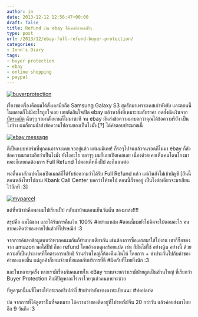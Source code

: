 ```yaml
---
author: in
date: 2013-12-12 12:56:47+00:00
draft: false
title: Refund เงิน ebay ได้เคสดีราคาฟรีๆ
type: post
url: /2013/12/ebay-full-refund-buyer-protection/
categories:
- Innn's Diary
tags:
- buyer protection
- ebay
- online shopping
- paypal
---
```


[![buyerprotection](https://www.innnblog.com/wp-content/uploads/2013/12/buyerprotection.jpg)
](https://www.innnblog.com/wp-content/uploads/2013/12/buyerprotection.jpg)

เรื่องของเรื่องคือผมได้สั่งเคสมือถือ Samsung Galaxy S3 สุดรักมาเพราะเคสเก่าพังยับ และตอนนี้ในตลาดก็ไม่มีอะไรถูกใจเลย เลยตัดสินใจเปิด ebay แล้วหาสิ่งที่เหมาะสมกับราคา กดสั่งตัดเงินจาก[บัตรเดบิต](https://www.innnblog.com/first-idcard-first-debitcard/) ฉับๆๆ รอมาตั้งนานก็ไม่มาซะที จน ebay มันส่งข้อความมาบอกว่าคุณได้ข้อความรึยัง เป็นไงบ้าง ผมก็ตามน้ำส่งข้อความไปถามของเป็นไงมั้ง [?] ได้คำตอบประมาณนี้

<!-- more -->

[![ebay message](https://www.innnblog.com/wp-content/uploads/2013/12/ebay-message.png)
](https://www.innnblog.com/wp-content/uploads/2013/12/ebay-message.png)



ก็เป็นแบบฟอร์มที่ทุกคนอาจจะเคยเจออยู่แล้ว แต่ผมมิเคย! ก็รอๆไปจนแล้วจนรอดก็ไม่มา ebay ก็ส่งข้อความมาถามอีกว่าเป็นไงมั่ง ยังไงอะไร บลาๆๆ ผมก็เลยเปิดเคสเลย เนื่องด้วยเคยเห็นคนโดนโกงมาเยอะก็เลยกดต้องการ Full Refund ไปตอนตีหนึ่งปั้ป ละก็นอนต่อ

พอตื่นมาสักแปดโมงเปิดเมลล์ก็ได้รับข้อความว่าได้รับ Full Refund แล้ว แต่เงินยังไม่เข้าบัญชี [อันนี้ตอนหลังโทรไปถาม Kbank Call Center บอกว่าให้รอไป ตอนนี้ก็รออยู่ เป็นไงต่อเดียวจะมาเขียนไว้อีกที :3]

[![myparcel](https://www.innnblog.com/wp-content/uploads/2013/12/myparcel-1024x768.jpg)
](https://www.innnblog.com/wp-content/uploads/2013/12/myparcel.jpg)

แต่ที่หน้าขำคือพอผมไปเรียนปั้ป กลับมาบ้านตอนเย็นวันนั้น ของมาส่ง!!!!

สรุปคือ ผมได้ของ และได้รับการคืนเงิน 100% #อย่างแหล่ม #ตอนนี้ผมยังไม่คิดจะไปตอบอะไร คนขายคงคิดว่าของหายไปแล้วที่ไปรษณีย์ :3

จากการค้นหาข้อมูลพบว่าพวกคนเมกันก็ทำแบบเดียวกัน เช่นต้องการซื้อเดรสมาใส่ไปงาน เขาก็ซื้อของจาก amazon พอใส่ปั้ป ก็ขอ refund โดยอ้างเหตุผลร้อยแปด เช่น สีมันไม่ใช่ อย่างนู้น อย่างนี้ ด้วยความที่เป็นประเทศที่โคตรเคารพสิทธิ ร้านส่วนใหญ่ก็ต้องคืนเงินให้ โดยการ + ค่าประกันไปกับค่าของ ค่าของแพงขึ้น แต่ลูกค้าก็ยอมจ่ายเพื่อแลกกับบริการที่ดี #ผิดกับที่ไทยยิ่งนัก :3



และในหลายๆครั้ง หากเรามีเรื่องกับคนขายใน eBay ระบบจะยกว่าเรามีฝ่ายถูกเป็นส่วนใหญ่ ที่เรียกว่า Buyer Protection คือมีปัญหาอะไรเราโวยๆแล้วคนขายจะซวย

ที่พูดๆมานี้ผมชี้โพรงให้กระรอกรึเปล่างี่ #อย่าทำกับของลงทะเบียนนะ #ท่ดท่ดท่ด

ปล จากการที่ได้ดูตราปั้มที่จดหมาย ได้ความว่าของติดอยู่ที่ไปรษณีย์จีน 20 กว่าวัน แล้วค่อยส่งมาไทย อีก 9 วันถึง :3
